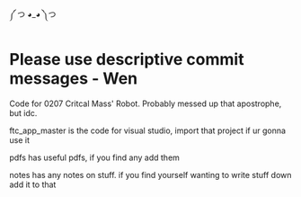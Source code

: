 ༼ つ ◕_◕ ༽つ

# Please use descriptive commit messages - Wen

Code for 0207 Critcal Mass' Robot. Probably messed up that apostrophe, but idc.

ftc_app_master is the code for visual studio, import that project if ur gonna use it

pdfs has useful pdfs, if you find any add them

notes has any notes on stuff. if you find yourself wanting to write stuff down add it to that
